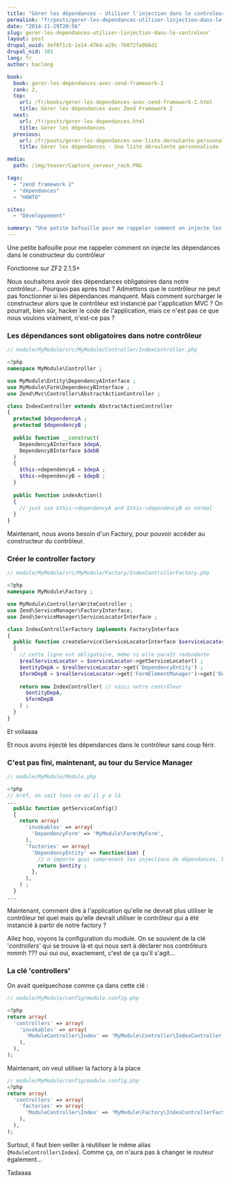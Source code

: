```yaml
---
title: "Gérer les dépendances - Utiliser l'injection dans le controleur"
permalink: "fr/posts/gerer-les-dependances-utiliser-linjection-dans-le-controleur.html"
date: "2014-11-29T20:56"
slug: gerer-les-dependances-utiliser-linjection-dans-le-controleur
layout: post
drupal_uuid: 3ef0f1cb-1e14-4764-a28c-76872fa966d2
drupal_nid: 101
lang: fr
author: haclong

book:
  book: gerer-les-dependances-avec-zend-framework-2
  rank: 2,
  top: 
    url: /fr/books/gerer-les-dependances-avec-zend-framework-2.html
    title: Gérer les dépendances avec Zend Framework 2
  next: 
    url: /fr/posts/gerer-les-dependances.html
    title: Gérer les dépendances
  previous:
    url: /fr/posts/gerer-les-dependances-une-liste-deroulante-personnalisee.html
    title: Gérer les dépendances - Une liste déroulante personnalisée

media:
  path: /img/teaser/Capture_serveur_rack.PNG

tags:
  - "zend framework 2"
  - "dépendances"
  - "HOWTO"

sites:
  - "Développement"

summary: "Une petite bafouille pour me rappeler comment on injecte les dépendances dans le constructeur du contrôleur"
---
```


Une petite bafouille pour me rappeler comment on injecte les dépendances dans le constructeur du contrôleur

Fonctionne sur ZF2 2.1.5+

Nous souhaitons avoir des dépendances obligatoires dans notre contrôleur... Pourquoi pas après tout ? Admettons que le contrôleur ne peut pas fonctionner si les dépendances manquent. Mais comment surcharger le constructeur alors que le contrôleur est instancié par l'application MVC ? On pourrait, bien sûr, hacker le code de l'application, mais ce n'est pas ce que nous voulons vraiment, n'est-ce pas ?

### Les dépendances sont obligatoires dans notre contrôleur

```php
// module/MyModule/src/MyModule/Controller/IndexController.php

<?php
namespace MyModule\Controller ;

use MyModule\Entity\DependencyAInterface ;
use MyModule\Form\DependencyBInterface ;
use Zend\Mvc\Controller\AbstractActionController ;

class IndexController extends AbstractActionController
{
  protected $dependencyA ;
  protected $dependencyB ;
 
  public function __construct(
    DependencyAInterface $depA,
    DependencyBInterface $debB
  )
  {
    $this->dependencyA = $depA ;
    $this->dependencyB = $depB ;
  }
 
  public function indexAction()
  {
    // just use $this->dependencyA and $this->dependencyB as normal
  }
}
```

Maintenant, nous avons besoin d'un Factory, pour pouvoir accéder au constructeur du contrôleur.

### Créer le controller factory

```php
// module/MyModule/src/MyModule/Factory/IndexControllerFactory.php

<?php
namespace MyModule\Factory ;

use MyModule\Controller\WriteController ;
use Zend\ServiceManager\FactoryInterface;
use Zend\ServiceManager\ServiceLocatorInterface ;

class IndexControllerFactory implements FactoryInterface
{
  public function createService(ServiceLocatorInterface $serviceLocator)
  {
    // cette ligne est obligatoire, même si elle paraît redondante
    $realServiceLocator = $serviceLocator->getServiceLocator() ;
    $entityDepA = $realServiceLocator->get('DependencyEntity') ;
    $formDepB = $realServiceLocator->get('FormElementManager')->get('DependencyForm') ;
 
    return new IndexController( // voici notre contrôleur
      $entityDepA,
      $formDepB
    ) ;
  }
}
```

Et voilaaaa

Et nous avons injecté les dépendances dans le contrôleur sans coup férir.

### C'est pas fini, maintenant, au tour du Service Manager

```php
// module/MyModule/Module.php

<?php
// bref, on sait tous ce qu'il y a là
...
  public function getServiceConfig()
  {
    return array(
      'invokables' => array(
        'DependencyForm' => 'MyModule\Form\MyForm',
      ),
      'factories' => array(
        'DependencyEntity' => function($sm) {
          // n'importe quoi comprenant les injections de dépendances, bien sûr
          return $entity ;
        },
      ),
    ) ;
  }
...
```

Maintenant, comment dire à l'application qu'elle ne devrait plus utiliser le contrôleur tel quel mais qu'elle devrait utiliser le contrôleur qui a été instancié à partir de notre factory ?

Allez hop, voyons la configuration du module. On se souvient de la clé '*controllers*' qui se trouve là et qui nous sert à déclarer nos contrôleurs mmmh ??? oui oui oui, exactement, c'est de ça qu'il s'agit...

### La clé 'controllers'

On avait quelquechose comme ça dans cette clé :

```php
// module/MyModule/config/module.config.php

<?php
return array(
  'controllers' => array(
    'invokables' => array(
      'ModuleController\Index' => 'MyModule\Controller\IndexController',
    ),
  ),
);
```

Maintenant, on veut utiliser la factory à la place

```php
// module/MyModule/config/module.config.php
<?php
return array(
  'controllers' => array(
    'factories' => array(
      'ModuleController\Index' => 'MyModule\Factory\IndexControllerFactory',
    ),
  ),
);
```

Surtout, il faut bien veiller à réutiliser le même alias (`ModuleController\Index`). Comme ça, on n'aura pas à changer le routeur également...

Tadaaaa
